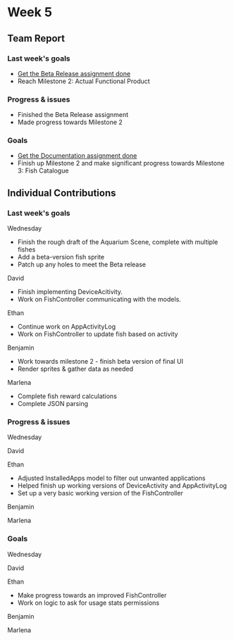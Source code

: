 # Week 5 #
## Team Report ##
### Last week's goals ###
- [Get the Beta Release assignment done](https://homes.cs.washington.edu/~rjust/courses/2021Spring/CSE403/project/project06.html)
- Reach Milestone 2: Actual Functional Product

### Progress & issues ###
- Finished the Beta Release assignment
- Made progress towards Milestone 2

### Goals ###
- [Get the Documentation assignment done](https://homes.cs.washington.edu/~rjust/courses/2021Spring/CSE403/project/project07.html)
- Finish up Milestone 2 and make significant progress towards Milestone 3: Fish Catalogue

## Individual Contributions
### Last week's goals ###
Wednesday
- Finish the rough draft of the Aquarium Scene, complete with multiple fishes
- Add a beta-version fish sprite
- Patch up any holes to meet the Beta release

David
- Finish implementing DeviceAcitivity.
- Work on FishController communicating with the models.

Ethan
- Continue work on AppActivityLog
- Work on FishController to update fish based on activity

Benjamin
- Work towards milestone 2 - finish beta version of final UI
- Render sprites & gather data as needed

Marlena
- Complete fish reward calculations
- Complete JSON parsing

### Progress & issues ###
Wednesday


David


Ethan
- Adjusted InstalledApps model to filter out unwanted applications
- Helped finish up working versions of DeviceActivity and AppActivityLog
- Set up a very basic working version of the FishController

Benjamin


Marlena


### Goals ###
Wednesday


David


Ethan
- Make progress towards an improved FishController
- Work on logic to ask for usage stats permissions

Benjamin


Marlena

